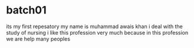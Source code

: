 # batch01
its my first repesatory
my name is muhammad awais khan
i deal with the study of nursing 
i like this profession very much because in this profession we are help many peoples
